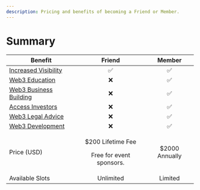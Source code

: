 ```yaml
---
description: Pricing and benefits of becoming a Friend or Member.
---
```


# Summary

| Benefit                                                         |                             Friend                              |     Member     |
| --------------------------------------------------------------- | :-------------------------------------------------------------: | :------------: |
| [Increased Visibility](broken-reference)                        |                                ✅                                |        ✅       |
| [Web3 Education](for-members/education.md)                      |                                ❌                                |        ✅       |
| [Web3 Business Building](for-members/web3-business-building.md) |                                ❌                                |        ✅       |
| [Access Investors](for-members/access-investors.md)             |                                ❌                                |        ✅       |
| [Web3 Legal Advice](for-members/legal.md)                       |                                ❌                                |        ✅       |
| [Web3 Development](../consultancy/web3-consultancy.md)          |                                ❌                                |        ✅       |
| Price (USD)                                                     | <p>$200 Lifetime Fee </p><p></p><p>Free for event sponsors.</p> | $2000 Annually |
| Available Slots                                                 |                            Unlimited                            |     Limited    |
